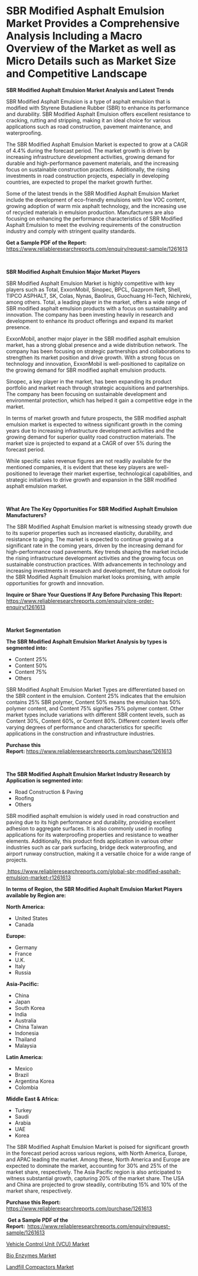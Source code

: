 <p><h1>SBR Modified Asphalt Emulsion Market Provides a Comprehensive Analysis Including a Macro Overview of the Market as well as Micro Details such as Market Size and Competitive Landscape</h1></p><p><strong>SBR Modified Asphalt Emulsion Market Analysis and Latest Trends</strong></p>
<p><p>SBR Modified Asphalt Emulsion is a type of asphalt emulsion that is modified with Styrene Butadiene Rubber (SBR) to enhance its performance and durability. SBR Modified Asphalt Emulsion offers excellent resistance to cracking, rutting and stripping, making it an ideal choice for various applications such as road construction, pavement maintenance, and waterproofing.</p><p>The SBR Modified Asphalt Emulsion Market is expected to grow at a CAGR of 4.4% during the forecast period. The market growth is driven by increasing infrastructure development activities, growing demand for durable and high-performance pavement materials, and the increasing focus on sustainable construction practices. Additionally, the rising investments in road construction projects, especially in developing countries, are expected to propel the market growth further.</p><p>Some of the latest trends in the SBR Modified Asphalt Emulsion Market include the development of eco-friendly emulsions with low VOC content, growing adoption of warm mix asphalt technology, and the increasing use of recycled materials in emulsion production. Manufacturers are also focusing on enhancing the performance characteristics of SBR Modified Asphalt Emulsion to meet the evolving requirements of the construction industry and comply with stringent quality standards.</p></p>
<p><strong>Get a Sample PDF of the Report:&nbsp;</strong> <a href="https://www.reliableresearchreports.com/enquiry/request-sample/1261613">https://www.reliableresearchreports.com/enquiry/request-sample/1261613</a></p>
<p>&nbsp;</p>
<p><strong>SBR Modified Asphalt Emulsion Major Market Players</strong></p>
<p><p>SBR Modified Asphalt Emulsion Market is highly competitive with key players such as Total, ExxonMobil, Sinopec, BPCL, Gazprom Neft, Shell, TIPCO ASPHALT, SK, Colas, Nynas, Baolirus, Guochuang Hi-Tech, Nichireki, among others. Total, a leading player in the market, offers a wide range of SBR modified asphalt emulsion products with a focus on sustainability and innovation. The company has been investing heavily in research and development to enhance its product offerings and expand its market presence.</p><p>ExxonMobil, another major player in the SBR modified asphalt emulsion market, has a strong global presence and a wide distribution network. The company has been focusing on strategic partnerships and collaborations to strengthen its market position and drive growth. With a strong focus on technology and innovation, ExxonMobil is well-positioned to capitalize on the growing demand for SBR modified asphalt emulsion products.</p><p>Sinopec, a key player in the market, has been expanding its product portfolio and market reach through strategic acquisitions and partnerships. The company has been focusing on sustainable development and environmental protection, which has helped it gain a competitive edge in the market.</p><p>In terms of market growth and future prospects, the SBR modified asphalt emulsion market is expected to witness significant growth in the coming years due to increasing infrastructure development activities and the growing demand for superior quality road construction materials. The market size is projected to expand at a CAGR of over 5% during the forecast period.</p><p>While specific sales revenue figures are not readily available for the mentioned companies, it is evident that these key players are well-positioned to leverage their market expertise, technological capabilities, and strategic initiatives to drive growth and expansion in the SBR modified asphalt emulsion market.</p></p>
<p>&nbsp;</p>
<p><strong>What Are The Key Opportunities For SBR Modified Asphalt Emulsion Manufacturers?</strong></p>
<p><p>The SBR Modified Asphalt Emulsion market is witnessing steady growth due to its superior properties such as increased elasticity, durability, and resistance to aging. The market is expected to continue growing at a significant rate in the coming years, driven by the increasing demand for high-performance road pavements. Key trends shaping the market include the rising infrastructure development activities and the growing focus on sustainable construction practices. With advancements in technology and increasing investments in research and development, the future outlook for the SBR Modified Asphalt Emulsion market looks promising, with ample opportunities for growth and innovation.</p></p>
<p><strong>Inquire or Share Your Questions If Any Before Purchasing This Report:</strong> <a href="https://www.reliableresearchreports.com/enquiry/pre-order-enquiry/1261613">https://www.reliableresearchreports.com/enquiry/pre-order-enquiry/1261613</a></p>
<p>&nbsp;</p>
<p><strong>Market Segmentation</strong></p>
<p><strong>The SBR Modified Asphalt Emulsion Market Analysis by types is segmented into:</strong></p>
<p><ul><li>Content 25%</li><li>Content 50%</li><li>Content 75%</li><li>Others</li></ul></p>
<p><p>SBR Modified Asphalt Emulsion Market Types are differentiated based on the SBR content in the emulsion. Content 25% indicates that the emulsion contains 25% SBR polymer, Content 50% means the emulsion has 50% polymer content, and Content 75% signifies 75% polymer content. Other market types include variations with different SBR content levels, such as Content 30%, Content 60%, or Content 80%. Different content levels offer varying degrees of performance and characteristics for specific applications in the construction and infrastructure industries.</p></p>
<p><strong>Purchase this Report:&nbsp;</strong><a href="https://www.reliableresearchreports.com/purchase/1261613">https://www.reliableresearchreports.com/purchase/1261613</a></p>
<p>&nbsp;</p>
<p><strong>The SBR Modified Asphalt Emulsion Market Industry Research by Application is segmented into:</strong></p>
<p><ul><li>Road Construction & Paving</li><li>Roofing</li><li>Others</li></ul></p>
<p><p>SBR modified asphalt emulsion is widely used in road construction and paving due to its high performance and durability, providing excellent adhesion to aggregate surfaces. It is also commonly used in roofing applications for its waterproofing properties and resistance to weather elements. Additionally, this product finds application in various other industries such as car park surfacing, bridge deck waterproofing, and airport runway construction, making it a versatile choice for a wide range of projects.</p></p>
<p><a href="https://www.reliableresearchreports.com/global-sbr-modified-asphalt-emulsion-market-r1261613">&nbsp;https://www.reliableresearchreports.com/global-sbr-modified-asphalt-emulsion-market-r1261613</a></p>
<p><strong>In terms of Region, the SBR Modified Asphalt Emulsion Market Players available by Region are:</strong></p>
<p>
    <p> <strong> North America: </strong>
        <ul>
            <li>United States</li>
            <li>Canada</li>
        </ul>
        </p> 
    <p> <strong> Europe: </strong>
        <ul>
            <li>Germany</li>
            <li>France</li>
            <li>U.K.</li>
            <li>Italy</li>
            <li>Russia</li>
        </ul>
        </p> 
    <p> <strong> Asia-Pacific: </strong>
        <ul>
            <li>China</li>
            <li>Japan</li>
            <li>South Korea</li>
            <li>India</li>
            <li>Australia</li>
            <li>China Taiwan</li>
            <li>Indonesia</li>
            <li>Thailand</li>
            <li>Malaysia</li>
        </ul>
        </p> 
    <p> <strong> Latin America: </strong>
        <ul>
            <li>Mexico</li>
            <li>Brazil</li>
            <li>Argentina Korea</li>
            <li>Colombia</li>
        </ul>
        </p> 
    <p> <strong> Middle East & Africa: </strong>
        <ul>
            <li>Turkey</li>
            <li>Saudi</li>
            <li>Arabia</li>
            <li>UAE</li>
            <li>Korea</li>
        </ul>
    </p>
    </p>
<p><p>The SBR Modified Asphalt Emulsion Market is poised for significant growth in the forecast period across various regions, with North America, Europe, and APAC leading the market. Among these, North America and Europe are expected to dominate the market, accounting for 30% and 25% of the market share, respectively. The Asia Pacific region is also anticipated to witness substantial growth, capturing 20% of the market share. The USA and China are projected to grow steadily, contributing 15% and 10% of the market share, respectively.</p></p>
<p><strong>Purchase this Report: </strong><a href="https://www.reliableresearchreports.com/purchase/1261613">https://www.reliableresearchreports.com/purchase/1261613</a></p>
<p>&nbsp;<strong>Get a Sample PDF of the Report:&nbsp;&nbsp;</strong><a href="https://www.reliableresearchreports.com/enquiry/request-sample/1261613">https://www.reliableresearchreports.com/enquiry/request-sample/1261613</a></p>
<p><strong></strong></p>
<p><p><a href="https://medium.com/@lucas.vaughan6769/vehicle-control-unit-vcu-market-research-report-market-forecast-and-growth-prospects-with-a-2e10a0779bd7">Vehicle Control Unit (VCU) Market</a></p><p><a href="https://medium.com/@philipholland626/global-bio-enzymes-market-status-2024-2031-and-forecast-by-region-product-end-use-81eae44f3f93">Bio Enzymes Market</a></p><p><a href="https://github.com/JosephMorgajjtiXfg/Market-Research-Report-List-1/blob/main/landfill-compactors-market.md">Landfill Compactors Market</a></p></p>